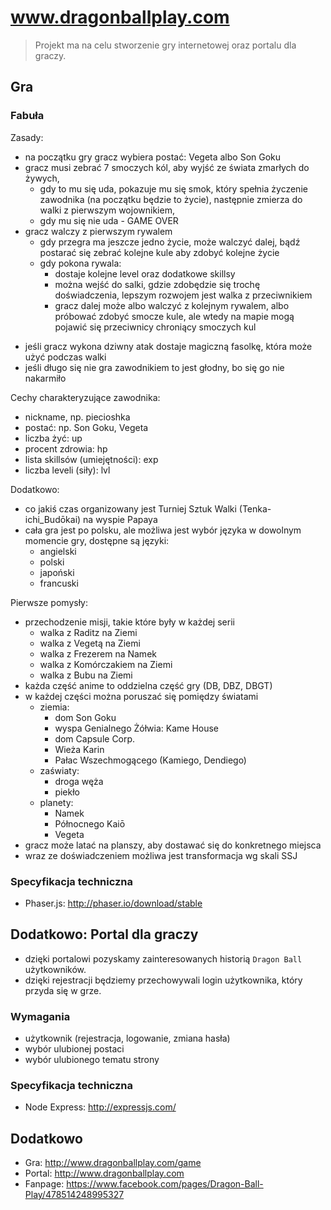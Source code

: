 # www.dragonballplay.com

> Projekt ma na celu stworzenie gry internetowej oraz portalu dla graczy.

## Gra

### Fabuła

Zasady:

 * na początku gry gracz wybiera postać: Vegeta albo Son Goku
 * gracz musi zebrać 7 smoczych kól, aby wyjść ze świata zmarłych do żywych, 
    * gdy to mu się uda, pokazuje mu się smok, który spełnia życzenie zawodnika (na początku będzie to życie), 
    następnie zmierza do walki z pierwszym wojownikiem,
    * gdy mu się nie uda - GAME OVER
 * gracz walczy z pierwszym rywalem
    * gdy przegra ma jeszcze jedno życie, może walczyć dalej, bądź postarać się zebrać kolejne kule aby zdobyć kolejne życie
    * gdy pokona rywala:
        * dostaje kolejne level oraz dodatkowe skillsy
        * można wejść do salki, gdzie zdobędzie się trochę doświadczenia, lepszym rozwojem jest walka z przeciwnikiem
        * gracz dalej może albo walczyć z kolejnym rywalem, albo próbować zdobyć smocze kule, ale wtedy na mapie mogą 
        pojawić się przeciwnicy chroniący smoczych kul


 - jeśli gracz wykona dziwny atak dostaje magiczną fasolkę, która może użyć podczas walki
 - jeśli długo się nie gra zawodnikiem to jest głodny, bo się go nie nakarmiło

Cechy charakteryzujące zawodnika:

 - nickname, np. piecioshka
 - postać: np. Son Goku, Vegeta
 - liczba żyć: up
 - procent zdrowia: hp
 - lista skillsów (umiejętności): exp
 - liczba leveli (siły): lvl

Dodatkowo:

 - co jakiś czas organizowany jest Turniej Sztuk Walki (Tenka-ichi_Budōkai) na wyspie Papaya
 - cała gra jest po polsku, ale możliwa jest wybór języka w dowolnym momencie gry, dostępne są języki:
    - angielski 
    - polski
    - japoński
    - francuski

Pierwsze pomysły:
 
 - przechodzenie misji, takie które były w każdej serii
    - walka z Raditz na Ziemi
    - walka z Vegetą na Ziemi
    - walka z Frezerem na Namek
    - walka z Komórczakiem na Ziemi
    - walka z Bubu na Ziemi
 - każda część anime to oddzielna część gry (DB, DBZ, DBGT)
 - w każdej części można poruszać się pomiędzy światami
    - ziemia:
        - dom Son Goku
        - wyspa Genialnego Żółwia: Kame House
        - dom Capsule Corp.
        - Wieża Karin
        - Pałac Wszechmogącego (Kamiego, Dendiego)
    - zaświaty:
        - droga węża
        - piekło
    - planety:
        - Namek
        - Północnego Kaiō
        - Vegeta
 - gracz może latać na planszy, aby dostawać się do konkretnego miejsca
 - wraz ze doświadczeniem możliwa jest transformacja wg skali SSJ

### Specyfikacja techniczna

 - Phaser.js: http://phaser.io/download/stable

## Dodatkowo: Portal dla graczy

 - dzięki portalowi pozyskamy zainteresowanych historią `Dragon Ball` użytkowników.
 - dzięki rejestracji będziemy przechowywali login użytkownika, który przyda się w grze.

### Wymagania

 - użytkownik (rejestracja, logowanie, zmiana hasła)
 - wybór ulubionej postaci
 - wybór ulubionego tematu strony

### Specyfikacja techniczna

 - Node Express: http://expressjs.com/

## Dodatkowo

 - Gra: http://www.dragonballplay.com/game
 - Portal: http://www.dragonballplay.com
 - Fanpage: https://www.facebook.com/pages/Dragon-Ball-Play/478514248995327
